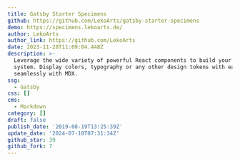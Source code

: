 ```yaml
---
title: Gatsby Starter Specimens
github: https://github.com/LekoArts/gatsby-starter-specimens
demo: https://specimens.lekoarts.de/
author: LekoArts
author_link: https://github.com/LekoArts
date: 2023-11-28T11:09:04.448Z
description: >-
  Leverage the wide variety of powerful React components to build your design
  system. Display colors, typography or any other design tokens with ease. Works
  seamlessly with MDX.
ssg:
  - Gatsby
css: []
cms:
  - Markdown
category: []
draft: false
publish_date: '2019-08-19T13:25:39Z'
update_date: '2024-07-10T07:31:34Z'
github_star: 39
github_fork: 7
---
```


